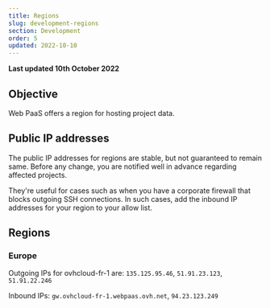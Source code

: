 ```yaml
---
title: Regions
slug: development-regions
section: Development
order: 5
updated: 2022-10-10
---
```


**Last updated 10th October 2022**



## Objective  

Web PaaS offers a region for hosting project data.


## Public IP addresses

The public IP addresses for regions are stable, but not guaranteed to remain same.
Before any change, you are notified well in advance regarding affected projects.

They're useful for cases such as when you have a corporate firewall that blocks outgoing SSH connections.
In such cases, add the inbound IP addresses for your region to your allow list.

## Regions

### Europe

Outgoing IPs for ovhcloud-fr-1 are: `135.125.95.46`, `51.91.23.123`, `51.91.22.246`

Inbound IPs: `gw.ovhcloud-fr-1.webpaas.ovh.net`, `94.23.123.249`


